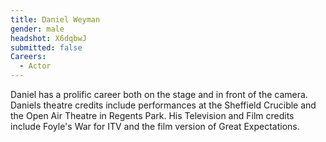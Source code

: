 ```yaml
---
title: Daniel Weyman
gender: male
headshot: X6dqbwJ
submitted: false
Careers:
  - Actor
---
```


Daniel has a prolific career both on the stage and in front of the camera. Daniels theatre credits include performances at the Sheffield Crucible and the Open Air Theatre in Regents Park. His Television and Film credits include Foyle's War for ITV and the film version of Great Expectations.